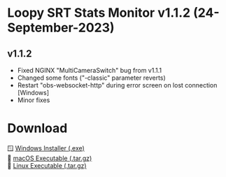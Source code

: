 # Loopy SRT Stats Monitor v1.1.2 (24-September-2023)

v1.1.2
------
- Fixed NGINX "MultiCameraSwitch" bug from v1.1.1
- Changed some fonts ("-classic" parameter reverts)
- Restart "obs-websocket-http" during error screen on lost connection [Windows]
- Minor fixes

# Download

🪟 [Windows Installer (.exe)](https://github.com/loopy750/SRT-Stats-Monitor/raw/beta/downloads/loopy_srt_monitor_v1.1.2_beta_setup.exe)   
🍏 [macOS Executable (.tar.gz)](https://github.com/loopy750/SRT-Stats-Monitor/raw/beta/downloads/loopy_srt_monitor_v1.1.2_beta_macos.tar.gz)   
🐧 [Linux Executable (.tar.gz)](https://github.com/loopy750/SRT-Stats-Monitor/raw/beta/downloads/loopy_srt_monitor_v1.1.2_beta_linux.tar.gz)   
